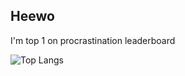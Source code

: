 ## Heewo

I'm top 1 on procrastination leaderboard

![Top Langs](https://github-readme-stats.vercel.app/api/top-langs/?username=europariscat&hide_progress=true)
